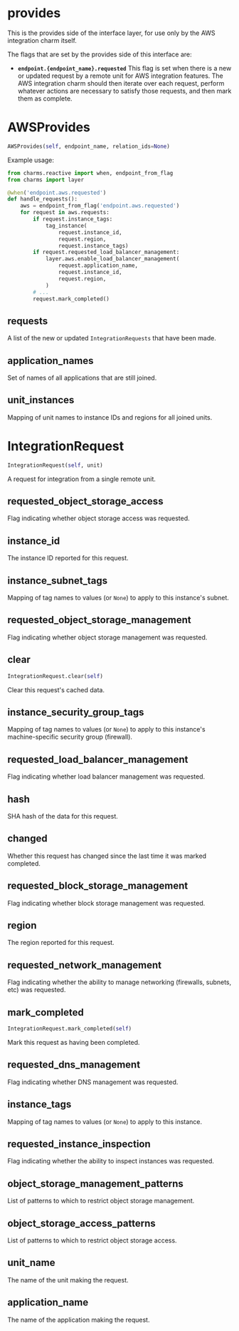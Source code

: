 <h1 id="provides">provides</h1>


This is the provides side of the interface layer, for use only by the AWS
integration charm itself.

The flags that are set by the provides side of this interface are:

* **`endpoint.{endpoint_name}.requested`** This flag is set when there is
  a new or updated request by a remote unit for AWS integration features.
  The AWS integration charm should then iterate over each request, perform
  whatever actions are necessary to satisfy those requests, and then mark
  them as complete.

<h1 id="provides.AWSProvides">AWSProvides</h1>

```python
AWSProvides(self, endpoint_name, relation_ids=None)
```

Example usage:

```python
from charms.reactive import when, endpoint_from_flag
from charms import layer

@when('endpoint.aws.requested')
def handle_requests():
    aws = endpoint_from_flag('endpoint.aws.requested')
    for request in aws.requests:
        if request.instance_tags:
            tag_instance(
                request.instance_id,
                request.region,
                request.instance_tags)
        if request.requested_load_balancer_management:
            layer.aws.enable_load_balancer_management(
                request.application_name,
                request.instance_id,
                request.region,
            )
        # ...
        request.mark_completed()
```

<h2 id="provides.AWSProvides.requests">requests</h2>


A list of the new or updated `IntegrationRequests` that
have been made.

<h2 id="provides.AWSProvides.application_names">application_names</h2>


Set of names of all applications that are still joined.

<h2 id="provides.AWSProvides.unit_instances">unit_instances</h2>


Mapping of unit names to instance IDs and regions for all joined units.

<h1 id="provides.IntegrationRequest">IntegrationRequest</h1>

```python
IntegrationRequest(self, unit)
```

A request for integration from a single remote unit.

<h2 id="provides.IntegrationRequest.requested_object_storage_access">requested_object_storage_access</h2>


Flag indicating whether object storage access was requested.

<h2 id="provides.IntegrationRequest.instance_id">instance_id</h2>


The instance ID reported for this request.

<h2 id="provides.IntegrationRequest.instance_subnet_tags">instance_subnet_tags</h2>


Mapping of tag names to values (or `None`) to apply to this instance's
subnet.

<h2 id="provides.IntegrationRequest.requested_object_storage_management">requested_object_storage_management</h2>


Flag indicating whether object storage management was requested.

<h2 id="provides.IntegrationRequest.clear">clear</h2>

```python
IntegrationRequest.clear(self)
```

Clear this request's cached data.

<h2 id="provides.IntegrationRequest.instance_security_group_tags">instance_security_group_tags</h2>


Mapping of tag names to values (or `None`) to apply to this instance's
machine-specific security group (firewall).

<h2 id="provides.IntegrationRequest.requested_load_balancer_management">requested_load_balancer_management</h2>


Flag indicating whether load balancer management was requested.

<h2 id="provides.IntegrationRequest.hash">hash</h2>


SHA hash of the data for this request.

<h2 id="provides.IntegrationRequest.changed">changed</h2>


Whether this request has changed since the last time it was
marked completed.

<h2 id="provides.IntegrationRequest.requested_block_storage_management">requested_block_storage_management</h2>


Flag indicating whether block storage management was requested.

<h2 id="provides.IntegrationRequest.region">region</h2>


The region reported for this request.

<h2 id="provides.IntegrationRequest.requested_network_management">requested_network_management</h2>


Flag indicating whether the ability to manage networking (firewalls,
subnets, etc) was requested.

<h2 id="provides.IntegrationRequest.mark_completed">mark_completed</h2>

```python
IntegrationRequest.mark_completed(self)
```

Mark this request as having been completed.

<h2 id="provides.IntegrationRequest.requested_dns_management">requested_dns_management</h2>


Flag indicating whether DNS management was requested.

<h2 id="provides.IntegrationRequest.instance_tags">instance_tags</h2>


Mapping of tag names to values (or `None`) to apply to this instance.

<h2 id="provides.IntegrationRequest.requested_instance_inspection">requested_instance_inspection</h2>


Flag indicating whether the ability to inspect instances was requested.

<h2 id="provides.IntegrationRequest.object_storage_management_patterns">object_storage_management_patterns</h2>


List of patterns to which to restrict object storage management.

<h2 id="provides.IntegrationRequest.object_storage_access_patterns">object_storage_access_patterns</h2>


List of patterns to which to restrict object storage access.

<h2 id="provides.IntegrationRequest.unit_name">unit_name</h2>


The name of the unit making the request.

<h2 id="provides.IntegrationRequest.application_name">application_name</h2>


The name of the application making the request.

